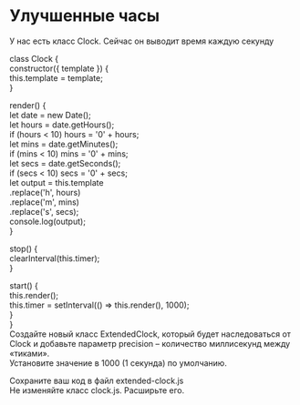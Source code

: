 # Улучшенные часы    <br/>

У нас есть класс Clock. Сейчас он выводит время каждую секунду    <br/>

class Clock {    <br/>
constructor({ template }) {    <br/>
this.template = template;    <br/>
}    <br/>

render() {    <br/>
    let date = new Date();    <br/>
    let hours = date.getHours();    <br/>
    if (hours < 10) hours = '0' + hours;    <br/>
    let mins = date.getMinutes();    <br/>
    if (mins < 10) mins = '0' + mins;    <br/>
    let secs = date.getSeconds();    <br/>
    if (secs < 10) secs = '0' + secs;    <br/>
    let output = this.template    <br/>
      .replace('h', hours)    <br/>
      .replace('m', mins)    <br/>
      .replace('s', secs);    <br/>
    console.log(output);    <br/>
}    <br/>

stop() {    <br/>
    clearInterval(this.timer);    <br/>
}    <br/>

start() {    <br/>
    this.render();    <br/>
    this.timer = setInterval(() => this.render(), 1000);    <br/>
    }    <br/>
}    <br/>
Создайте новый класс ExtendedClock, который будет наследоваться от     <br/>
Clock и добавьте параметр precision – количество миллисекунд между «тиками».     <br/>
Установите значение в 1000 (1 секунда) по умолчанию.    <br/>

Сохраните ваш код в файл extended-clock.js    <br/>
Не изменяйте класс clock.js. Расширьте его.    <br/>